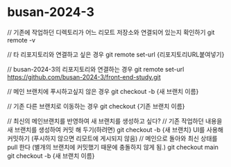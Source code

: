 # busan-2024-3
// 기존에 작업하던 디렉토리가 어느 리모트 저장소와 연결되어 있는지 확인하기
git remote -v

// 타 리포지토리와 연결하고 싶은 경우
git remote set-url {리포지토리URL붙여넣기}

// busan-2024-3의 리포지토리와 연결하는 경우
git remote set-url https://github.com/busan-2024-3/front-end-study.git

// 메인 브랜치에 푸시하고싶지 않은 경우
git checkout -b {새 브랜치 이름}

// 기존 다른 브랜치로 이동하는 경우
git checkout {기존 브랜치 이름}

// 최신의 메인브랜치를 반영하여 새 브랜치를 생성하고 싶다?
// 기존 작업하던 내용을 새 브랜치를 생성하여 커밋 해 두기(하려면)
git checkout -b {새 브랜치}
UI를 사용해 커밋하기 (푸시하지 않으면 리모트에 게시되지 않음)
// 메인으로 돌아와 최신 상태를 pull 한다 (별개의 브랜치에 커밋했기 때문에 충돌하지 않게 됨.)
git checkout main
git checkout -b {새 브랜치 이름}
